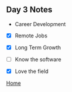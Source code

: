 ## Day 3 Notes

* Career Development 


- [x] Remote Jobs
- [x] Long Term Growth
- [ ] Know the software 
- [x] Love the field





[Home](../README.md)